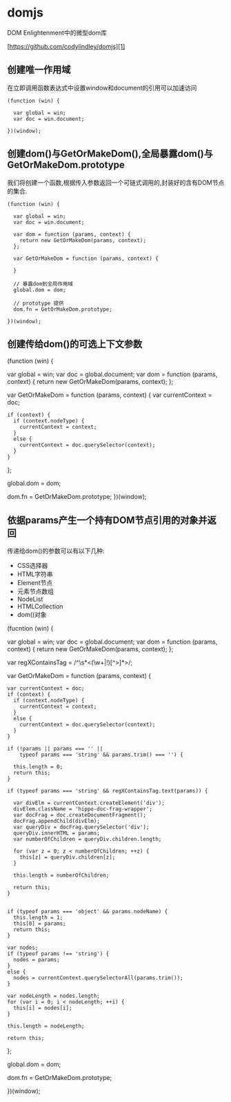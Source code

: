 # domjs
DOM Enlightenment中的微型dom库

[https://github.com/codylindley/domjs][1]


## 创建唯一作用域

在立即调用函数表达式中设置window和document的引用可以加速访问

    (function (win) {

      var global = win;
      var doc = win.document;

    })(window);



## 创建dom()与GetOrMakeDom(),全局暴露dom()与GetOrMakeDom.prototype

我们将创建一个函数,根据传入参数返回一个可链式调用的,封装好的含有DOM节点的集合.


    (function (win) {

      var global = win;
      var doc = win.document;

      var dom = function (params, context) {
        return new GetOrMakeDom(params, context);
      };

      var GetOrMakeDom = function (params, context) {

      }

      // 暴露dom到全局作用域
      global.dom = dom;

      // prototype 提供
      dom.fn = GetOrMakeDom.prototype;

    })(window);

## 创建传给dom()的可选上下文参数

(function (win) {

  var global = win;
  var doc = global.document;
  var dom = function (params, context) {
    return new GetOrMakeDom(params, context);
  };

  var GetOrMakeDom = function (params, context) {
    var currentContext = doc;

    if (context) {
      if (context.nodeType) {
        currentContext = context;
      }
      else {
        currentContext = doc.querySelector(context);
      }
    }
  };

  global.dom = dom;

  dom.fn = GetOrMakeDom.prototype;
})(window);

## 依据params产生一个持有DOM节点引用的对象并返回

传递给dom()的参数可以有以下几种:

- CSS选择器
- HTML字符串
- Element节点
- 元素节点数组
- NodeList
- HTMLCollection
- dom()对象

(fucntion (win) {

  var global = win;
  var doc = global.document;
  var dom = function (params, context) {
    return new GetOrMakeDom(params, context);
  };

  var regXContainsTag = /^\s*<(\w+|!)[^>]*>/;

  var GetOrMakeDom = function (params, context) {

    var currentContext = doc;
    if (context) {
      if (context.nodeType) {
        currentContext = context;
      }
      else {
        currentContext = doc.querySelector(context);
      }
    }

    if (!params || params === '' ||
        typeof params === 'string' && params.trim() === '') {

      this.length = 0;
      return this;
    }

    if (typeof params === 'string' && regXContainsTag.text(params)) {

      var divElm = currentContext.createElement('div');
      divElem.className = 'hippo-doc-frag-wrapper';
      var docFrag = doc.createDocumentFragment();
      docFrag.appendChild(divElm);
      var queryDiv = docFrag.querySelector('div');
      queryDiv.innerHTML = params;
      var numberOfChildren = queryDiv.children.length;

      for (var z = 0; z < numberOfChildren; ++z) {
        this[z] = queryDiv.children[z];
      }

      this.length = numberOfChildren;

      return this;
    }


    if (typeof params === 'object' && params.nodeName) {
      this.length = 1;
      this[0] = params;
      return this;
    }

    var nodes;
    if (typeof params !== 'string') {
      nodes = params;
    }
    else {
      nodes = currentContext.querySelectorAll(params.trim());
    }

    var nodeLength = nodes.length;
    for (var i = 0; i < nodeLength; ++i) {
      this[i] = nodes[i];
    }

    this.length = nodeLength;

    return this;
  };

  global.dom = dom;

  dom.fn = GetOrMakeDom.prototype;

})(window);



[1]: https://github.com/codylindley/domjs
